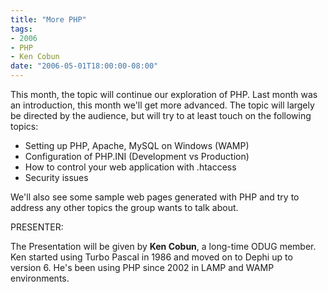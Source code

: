 ```yaml
---
title: "More PHP"
tags:
- 2006
- PHP
- Ken Cobun
date: "2006-05-01T18:00:00-08:00"
---
```


This month, the topic will continue our exploration of PHP. Last month was an introduction, this month we'll get more advanced. The topic will largely be directed by the audience, but will try to at least touch on the following topics:

- Setting up PHP, Apache, MySQL on Windows (WAMP)
- Configuration of PHP.INI (Development vs Production)
- How to control your web application with .htaccess
- Security issues

We'll also see some sample web pages generated with PHP and try to address any other topics the group wants to talk about.

PRESENTER:

The Presentation will be given by **Ken Cobun**, a long-time ODUG member. Ken started using Turbo Pascal in 1986 and moved on to Dephi up to version 6.  He's been using PHP since 2002 in LAMP and WAMP environments.
